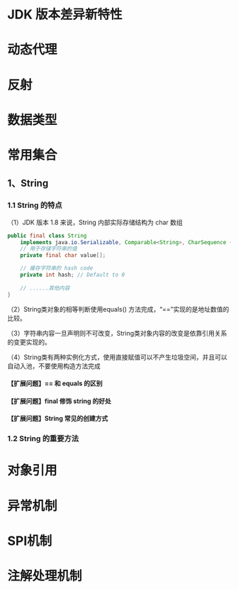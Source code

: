 # JDK 版本差异新特性

# 动态代理

# 反射

# 数据类型

# 常用集合

## 1、String

### 1.1 String 的特点

（1）JDK 版本 1.8 来说，String 内部实际存储结构为 char 数组

```java
public final class String
    implements java.io.Serializable, Comparable<String>, CharSequence {
    // 用于存储字符串的值
    private final char value[];

    // 缓存字符串的 hash code
    private int hash; // Default to 0
    
    // ......其他内容
}
```

（2）String类对象的相等判断使用equals() 方法完成，“==”实现的是地址数值的比较。

（3）字符串内容一旦声明则不可改变，String类对象内容的改变是依靠引用关系的变更实现的。

（4）String类有两种实例化方式，使用直接赋值可以不产生垃圾空间，并且可以自动入池，不要使用构造方法完成



#### 【扩展问题】== 和 equals 的区别

#### 【扩展问题】final 修饰 string 的好处

#### 【扩展问题】String 常见的创建方式



### 1.2 String 的重要方法





# 对象引用

# 异常机制

# SPI机制

# 注解处理机制